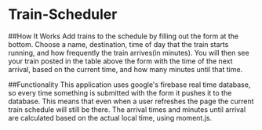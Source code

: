 # Train-Scheduler

##How It Works
Add trains to the schedule by filling out the form at the bottom. Choose a name, destination, time of day that the train
starts running, and how frequently the train arrives(in minutes). You will then see your train posted in the table above the form
with the time of the next arrival, based on the current time, and how many minutes until that time. 

##Functionality
This application uses google's firebase real time database, so every time something is submitted with the form it pushes it to the database.
This means that even when a user refreshes the page the current train schedule will still be there. The arrival times and minutes until arrival are calculated based on the actual local time, using moment.js. 
